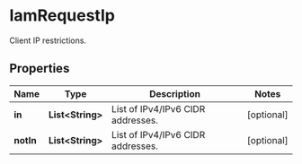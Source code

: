 

# IamRequestIp

Client IP restrictions.

## Properties

| Name | Type | Description | Notes |
|------------ | ------------- | ------------- | -------------|
|**in** | **List&lt;String&gt;** | List of IPv4/IPv6 CIDR addresses. |  [optional] |
|**notIn** | **List&lt;String&gt;** | List of IPv4/IPv6 CIDR addresses. |  [optional] |



